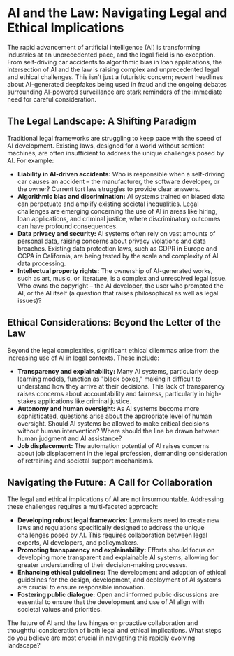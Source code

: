 # AI and the Law: Navigating Legal and Ethical Implications

The rapid advancement of artificial intelligence (AI) is transforming industries at an unprecedented pace, and the legal field is no exception.  From self-driving car accidents to algorithmic bias in loan applications, the intersection of AI and the law is raising complex and unprecedented legal and ethical challenges.  This isn't just a futuristic concern;  recent headlines about AI-generated deepfakes being used in fraud and the ongoing debates surrounding AI-powered surveillance are stark reminders of the immediate need for careful consideration.

## The Legal Landscape: A Shifting Paradigm

Traditional legal frameworks are struggling to keep pace with the speed of AI development.  Existing laws, designed for a world without sentient machines, are often insufficient to address the unique challenges posed by AI.  For example:

* **Liability in AI-driven accidents:** Who is responsible when a self-driving car causes an accident – the manufacturer, the software developer, or the owner?  Current tort law struggles to provide clear answers.
* **Algorithmic bias and discrimination:** AI systems trained on biased data can perpetuate and amplify existing societal inequalities.  Legal challenges are emerging concerning the use of AI in areas like hiring, loan applications, and criminal justice, where discriminatory outcomes can have profound consequences.
* **Data privacy and security:** AI systems often rely on vast amounts of personal data, raising concerns about privacy violations and data breaches.  Existing data protection laws, such as GDPR in Europe and CCPA in California, are being tested by the scale and complexity of AI data processing.
* **Intellectual property rights:**  The ownership of AI-generated works, such as art, music, or literature, is a complex and unresolved legal issue.  Who owns the copyright – the AI developer, the user who prompted the AI, or the AI itself (a question that raises philosophical as well as legal issues)?

## Ethical Considerations: Beyond the Letter of the Law

Beyond the legal complexities, significant ethical dilemmas arise from the increasing use of AI in legal contexts.  These include:

* **Transparency and explainability:**  Many AI systems, particularly deep learning models, function as "black boxes," making it difficult to understand how they arrive at their decisions. This lack of transparency raises concerns about accountability and fairness, particularly in high-stakes applications like criminal justice.
* **Autonomy and human oversight:**  As AI systems become more sophisticated, questions arise about the appropriate level of human oversight.  Should AI systems be allowed to make critical decisions without human intervention?  Where should the line be drawn between human judgment and AI assistance?
* **Job displacement:**  The automation potential of AI raises concerns about job displacement in the legal profession, demanding consideration of retraining and societal support mechanisms.

## Navigating the Future:  A Call for Collaboration

The legal and ethical implications of AI are not insurmountable.  Addressing these challenges requires a multi-faceted approach:

* **Developing robust legal frameworks:**  Lawmakers need to create new laws and regulations specifically designed to address the unique challenges posed by AI. This requires collaboration between legal experts, AI developers, and policymakers.
* **Promoting transparency and explainability:**  Efforts should focus on developing more transparent and explainable AI systems, allowing for greater understanding of their decision-making processes.
* **Enhancing ethical guidelines:**  The development and adoption of ethical guidelines for the design, development, and deployment of AI systems are crucial to ensure responsible innovation.
* **Fostering public dialogue:**  Open and informed public discussions are essential to ensure that the development and use of AI align with societal values and priorities.


The future of AI and the law hinges on proactive collaboration and thoughtful consideration of both legal and ethical implications.  What steps do you believe are most crucial in navigating this rapidly evolving landscape?
